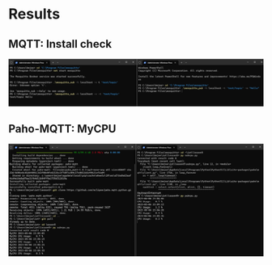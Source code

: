 # Results

## MQTT: Install check

![](InstallTest.png)

## Paho-MQTT: MyCPU

![](PahoMQTT_MyCPU.png)
